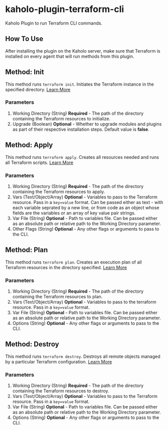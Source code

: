 # kaholo-plugin-terraform-cli
Kaholo Plugin to run Terraform CLI commands.

## How To Use
After installing the plugin on the Kaholo server, make sure that Terraform is installed on every agent that will run methods from this plugin.

## Method: Init
This method runs ```terraform init```. Initiates the Terraform instance in the specified directory. [Learn More](https://www.terraform.io/cli/commands/init)

### Parameters
1. Working Directory (String) **Required** - The path of the directory containing the Terraform resources to initialize.
2. Upgrade (Boolean) **Optional** - Whether to upgrade modules and plugins as part of their respective installation steps. Default value is **false**.

## Method: Apply
This method runs ```terraform apply```. Creates all resources needed and runs all Terraform scripts. [Learn More](https://www.terraform.io/docs/cli/commands/apply.html)

### Parameters
1. Working Directory (String) **Required** - The path of the directory containing the Terraform resources to apply.
2. Vars (Text/Object/Array) **Optional** - Variables to pass to the Terraform resource. Pass in a ```key=value``` format. Can be passed either as text - with each variable seprated by a new line, or from code as an object whose fields are the variables or an array of key value pair strings.
3. Var File (String) **Optional** - Path to variables file. Can be passed either as an absolute path or relative path to the Working Directory parameter.
4. Other Flags (String) **Optional** - Any other flags or arguments to pass to the CLI.

## Method: Plan
This method runs ```terraform plan```. Creates an execution plan of all Terraform resources in the directory specified. [Learn More](https://www.terraform.io/docs/cli/commands/plan.html)

### Parameters
1. Working Directory (String) **Required** - The path of the directory containing the Terraform resources to plan.
2. Vars (Text/Object/Array) **Optional** - Variables to pass to the terraform resource. Pass in a ```key=value``` format.
3. Var File (String) **Optional** - Path to variables file. Can be passed either as an absolute path or relative path to the Working Directory parameter.
4. Options (String) **Optional** - Any other flags or arguments to pass to the CLI.

## Method: Destroy
This method runs ```terraform destroy```. Destroys all remote objects managed by a particular Terraform configuration. [Learn More](https://www.terraform.io/docs/cli/commands/destroy.html)

### Parameters
1. Working Directory (String) **Required** - The path of the directory containing the Terraform resources to destroy.
2. Vars (Text/Object/Array) **Optional** - Variables to pass to the Terraform resource. Pass in a ```key=value``` format.
3. Var File (String) **Optional** - Path to variables file. Can be passed either as an absolute path or relative path to the Working Directory parameter.
4. Options (String) **Optional** - Any other flags or arguments to pass to the CLI.

